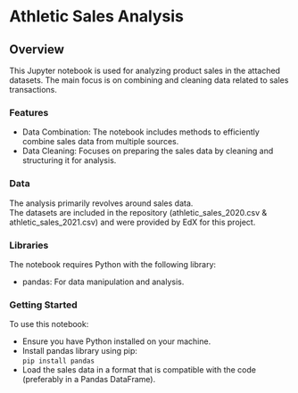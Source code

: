 # Athletic Sales Analysis

## Overview

This Jupyter notebook is used for analyzing product sales in the attached datasets. The main focus is on combining and cleaning data related to sales transactions.

### Features
- Data Combination: The notebook includes methods to efficiently combine sales data from multiple sources.
- Data Cleaning: Focuses on preparing the sales data by cleaning and structuring it for analysis.

### Data

The analysis primarily revolves around sales data.   
The datasets are included in the repository (athletic_sales_2020.csv & athletic_sales_2021.csv) and were provided by EdX for this project.

### Libraries

The notebook requires Python with the following library:

- pandas: For data manipulation and analysis.

### Getting Started

To use this notebook:

- Ensure you have Python installed on your machine.
- Install pandas library using pip:  
`pip install pandas`  
- Load the sales data in a format that is compatible with the code (preferably in a Pandas DataFrame).

